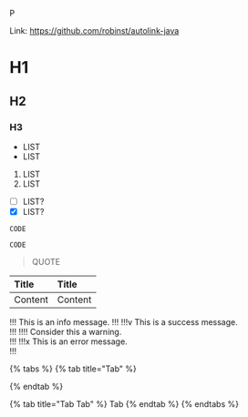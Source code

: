 P

Link: https://github.com/robinst/autolink-java

# H1

## H2

### H3

* LIST
* LIST

1. LIST
2. LIST

* [ ] LIST?
* [x] LIST?

```text
CODE
```

`CODE`

> QUOTE



| Title | Title |
| :--- | :--- |
| Content | Content |

!!!
This is an info message.
!!!
!!!v
This is a success message.  
!!!
!!!!
Consider this a warning.  
!!!
!!!x
This is an error message.  
!!!

{% tabs %}
{% tab title="Tab" %}

{% endtab %}

{% tab title="Tab Tab" %}
Tab
{% endtab %}
{% endtabs %}
